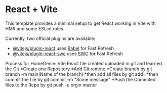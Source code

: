 # React + Vite

This template provides a minimal setup to get React working in Vite with HMR and some ESLint rules.

Currently, two official plugins are available:

- [@vitejs/plugin-react](https://github.com/vitejs/vite-plugin-react/blob/main/packages/plugin-react/README.md) uses [Babel](https://babeljs.io/) for Fast Refresh
- [@vitejs/plugin-react-swc](https://github.com/vitejs/vite-plugin-react-swc) uses [SWC](https://swc.rs/) for Fast Refresh

Process for HomeGenie: 
Vite React file created
uploaded in git and learned the Git
  *Create one Repository
  *Add Git remote
  *Create branch by git branch -m main(Name of the branch)
  *then add all files by git add .
  *then commit the file by git commit -m "Some message"
  *Push the Commited files to the Repo by git push -u orgin master